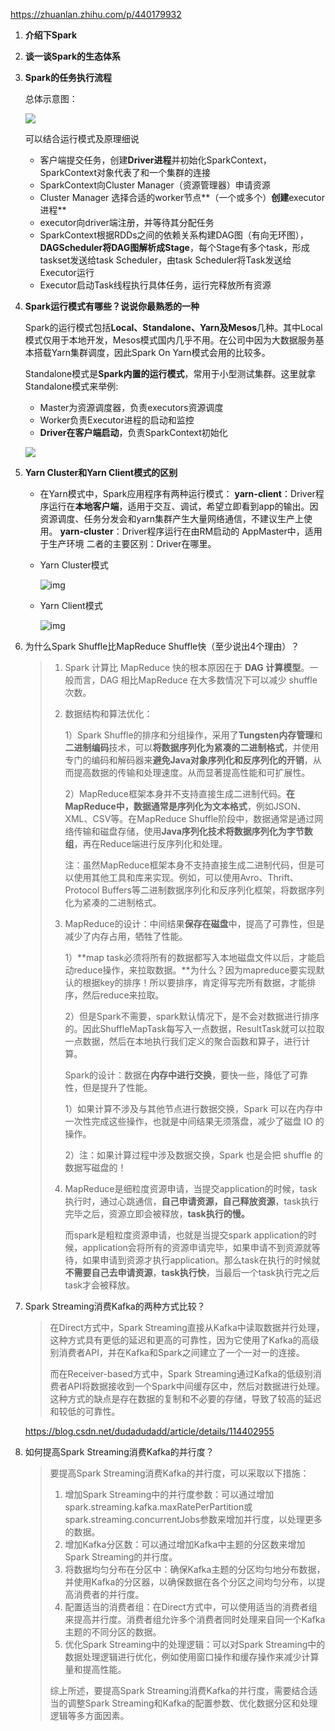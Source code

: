 https://zhuanlan.zhihu.com/p/440179932

1. **介绍下Spark**

2. **谈一谈Spark的生态体系**

3. **Spark的任务执行流程**  

   总体示意图：

   ![](https://springboot-vue-blog.oss-cn-hangzhou.aliyuncs.com/img-for-typora/Spark%E4%BB%BB%E5%8A%A1%E6%89%A7%E8%A1%8C%E6%B5%81%E7%A8%8B.png)

   可以结合运行模式及原理细说

   * 客户端提交任务，创建**Driver进程**并初始化SparkContext，SparkContext对象代表了和一个集群的连接
   * SparkContext向Cluster Manager（资源管理器）申请资源
   * Cluster Manager 选择合适的worker节点**（一个或多个）**创建**executor进程**
   * executor向driver端注册，并等待其分配任务
   * SparkContext根据RDDs之间的依赖关系构建DAG图（有向无环图），**DAGScheduler将DAG图解析成Stage**，每个Stage有多个task，形成taskset发送给task Scheduler，由task Scheduler将Task发送给Executor运行
   * Executor启动Task线程执行具体任务，运行完释放所有资源

4. **Spark运行模式有哪些？说说你最熟悉的一种**

   Spark的运行模式包括**Local、Standalone、Yarn及Mesos**几种。其中Local模式仅用于本地开发，Mesos模式国内几乎不用。在公司中因为大数据服务基本搭载Yarn集群调度，因此Spark On Yarn模式会用的比较多。

   Standalone模式是**Spark内置的运行模式**，常用于小型测试集群。这里就拿Standalone模式来举例:

   - Master为资源调度器，负责executors资源调度
   - Worker负责Executor进程的启动和监控
   - **Driver在客户端启动**，负责SparkContext初始化

   ![](https://springboot-vue-blog.oss-cn-hangzhou.aliyuncs.com/img-for-typora/Spark%E7%9A%84Standalone%E6%A8%A1%E5%BC%8F.png)

4. **Yarn Cluster和Yarn Client模式的区别**

   * 在Yarn模式中，Spark应用程序有两种运行模式：
     		**yarn-client**：Driver程序运行在**本地客户端**，适用于交互、调试，希望立即看到app的输出。因资源调度、任务分发会和yarn集群产生大量网络通信，不建议生产上使用。
       		**yarn-cluster**：Driver程序运行在由RM启动的 AppMaster中，适用于生产环境
     二者的主要区别：Driver在哪里。

   * Yarn Cluster模式

     ![img](https://springboot-vue-blog.oss-cn-hangzhou.aliyuncs.com/img-for-typora/v2-b9239e2e387f9ba7d3b4d2c30b14f307_1440w.jpg)

   * Yarn Client模式
   
     ![img](https://springboot-vue-blog.oss-cn-hangzhou.aliyuncs.com/img-for-typora/v2-36da1a71b1d1c36cde73465504c2f2a5_1440w.jpg)
   
6. 为什么Spark Shuffle比MapReduce Shuffle快（至少说出4个理由）？

   > 1. Spark 计算比 MapReduce 快的根本原因在于 **DAG 计算模型**。一般而言，DAG 相比MapReduce 在大多数情况下可以减少 shuffle 次数。
   >
   > 2. 数据结构和算法优化：
   >
   >    1）Spark Shuffle的排序和分组操作，采用了**Tungsten内存管理**和**二进制编码**技术，可以**将数据序列化为紧凑的二进制格式**，并使用专门的编码和解码器来**避免Java对象序列化和反序列化的开销**，从而提高数据的传输和处理速度。从而显著提高性能和可扩展性。
   >
   >    2）MapReduce框架本身并不支持直接生成二进制代码。**在MapReduce中，数据通常是序列化为文本格式**，例如JSON、XML、CSV等。在MapReduce Shuffle阶段中，数据通常是通过网络传输和磁盘存储，使用**Java序列化技术将数据序列化为字节数组**，再在Reduce端进行反序列化和处理。
   >
   >    注：虽然MapReduce框架本身不支持直接生成二进制代码，但是可以使用其他工具和库来实现。例如，可以使用Avro、Thrift、Protocol Buffers等二进制数据序列化和反序列化框架，将数据序列化为紧凑的二进制格式。
   >
   > 2. MapReduce的设计：中间结果**保存在磁盘**中，提高了可靠性，但是减少了内存占用，牺牲了性能。
   >
   >    1）**map task必须将所有的数据都写入本地磁盘文件以后，才能启动reduce操作，来拉取数据。**为什么？因为mapreduce要实现默认的根据key的排序！所以要排序，肯定得写完所有数据，才能排序，然后reduce来拉取。
   >
   >    2）但是Spark不需要，spark默认情况下，是不会对数据进行排序的。因此ShuffleMapTask每写入一点数据，ResultTask就可以拉取一点数据，然后在本地执行我们定义的聚合函数和算子，进行计算。
   >
   >    Spark的设计：数据在**内存中进行交换**，要快一些，降低了可靠性，但是提升了性能。
   >
   >    1）如果计算不涉及与其他节点进行数据交换，Spark 可以在内存中一次性完成这些操作，也就是中间结果无须落盘，减少了磁盘 IO 的操作。
   >
   >    2）注：如果计算过程中涉及数据交换，Spark 也是会把 shuffle 的数据写磁盘的！
   >
   > 1. MapReduce是细粒度资源申请，当提交application的时候，task执行时，通过心跳通信，**自己申请资源，自己释放资源**，task执行完毕之后，资源立即会被释放，**task执行的慢。**
   >
   >    而spark是粗粒度资源申请，也就是当提交spark application的时候，application会将所有的资源申请完毕，如果申请不到资源就等待，如果申请到资源才执行application。那么task在执行的时候就**不需要自己去申请资源**，**task执行快**，当最后一个task执行完之后task才会被释放。
   
7. Spark Streaming消费Kafka的两种方式比较？

   > 在Direct方式中，Spark Streaming直接从Kafka中读取数据并行处理，这种方式具有更低的延迟和更高的可靠性，因为它使用了Kafka的高级别消费者API，并在Kafka和Spark之间建立了一个一对一的连接。
   >
   > 而在Receiver-based方式中，Spark Streaming通过Kafka的低级别消费者API将数据接收到一个Spark中间缓存区中，然后对数据进行处理。这种方式的缺点是存在数据的复制和不必要的存储，导致了较高的延迟和较低的可靠性。

   https://blog.csdn.net/dudadudadd/article/details/114402955

8. 如何提高Spark Streaming消费Kafka的并行度？

   > 要提高Spark Streaming消费Kafka的并行度，可以采取以下措施：
   >
   > 1. 增加Spark Streaming中的并行度参数：可以通过增加spark.streaming.kafka.maxRatePerPartition或spark.streaming.concurrentJobs参数来增加并行度，以处理更多的数据。
   > 2. 增加Kafka分区数：可以通过增加Kafka中主题的分区数来增加Spark Streaming的并行度。
   > 3. 将数据均匀分布在分区中：确保Kafka主题的分区均匀地分布数据，并使用Kafka的分区器，以确保数据在各个分区之间均匀分布，以提高消费者的并行度。
   > 4. 配置适当的消费者组：在Direct方式中，可以使用适当的消费者组来提高并行度。消费者组允许多个消费者同时处理来自同一个Kafka主题的不同分区的数据。
   > 5. 优化Spark Streaming中的处理逻辑：可以对Spark Streaming中的数据处理逻辑进行优化，例如使用窗口操作和缓存操作来减少计算量和提高性能。
   >
   > 综上所述，要提高Spark Streaming消费Kafka的并行度，需要结合适当的调整Spark Streaming和Kafka的配置参数、优化数据分区和处理逻辑等多方面因素。